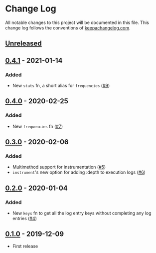 # Change Log
All notable changes to this project will be documented in this file. This change log follows the conventions of [keepachangelog.com](http://keepachangelog.com/).

## [Unreleased]

## [0.4.1] - 2021-01-14
### Added
- New `stats` fn, a short alias for `frequencies` ([#9](https://github.com/athos/Postmortem/pull/9))

## [0.4.0] - 2020-02-25
### Added
- New `frequencies` fn ([#7](https://github.com/athos/Postmortem/pull/7))

## [0.3.0] - 2020-02-06
### Added
- Multimethod support for instrumentation ([#5](https://github.com/athos/postmortem/pull/5))
- `instrument`'s new option for adding :depth to execution logs ([#6](https://github.com/athos/Postmortem/pull/6))

## [0.2.0] - 2020-01-04
### Added
- New `keys` fn to get all the log entry keys without completing any log entries ([#4](https://github.com/athos/postmortem/pull/4))

## [0.1.0] - 2019-12-09
- First release

[Unreleased]: https://github.com/athos/postmortem/compare/0.4.1...HEAD
[0.4.1]: https://github.com/athos/postmortem/compare/0.4.0...0.4.1
[0.4.0]: https://github.com/athos/postmortem/compare/0.3.0...0.4.0
[0.3.0]: https://github.com/athos/postmortem/compare/0.2.0...0.3.0
[0.2.0]: https://github.com/athos/postmortem/compare/0.1.0...0.2.0
[0.1.0]: https://github.com/athos/postmortem/releases/tag/0.1.0
